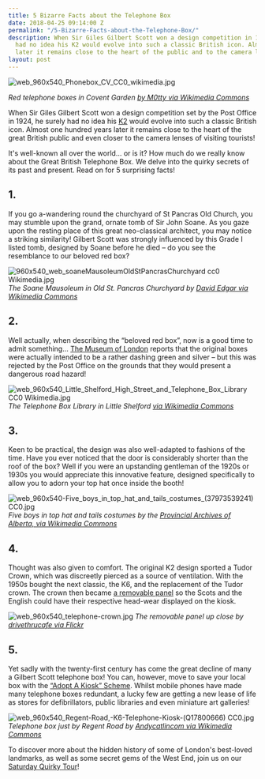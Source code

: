 ```yaml
---
title: 5 Bizarre Facts about the Telephone Box
date: 2018-04-25 09:14:00 Z
permalink: "/5-Bizarre-Facts-about-the-Telephone-Box/"
description: When Sir Giles Gilbert Scott won a design competition in 1924, he surely
  had no idea his K2 would evolve into such a classic British icon. Almost 100 years
  later it remains close to the heart of the public and to the camera lenses of tourists!
layout: post
---
```


![web_960x540_Phonebox_CV_CC0_wikimedia.jpg](/uploads/web_960x540_Phonebox_CV_CC0_wikimedia.jpg)

*Red telephone boxes in Covent Garden [by M0tty via Wikimedia Commons](https://commons.wikimedia.org/wiki/File:Red_Public_Phone_Boxes_-_Covent_Garden,_London,_England_-_July_10,_2012.JPG)*

When Sir Giles Gilbert Scott won a design competition set by the Post Office in 1924, he surely had no idea his [K2](http://www.the-telephone-box.co.uk/kiosks/k2/) would evolve into such a classic British icon. Almost one hundred years later it remains close to the heart of the great British public and even closer to the camera lenses of visiting tourists!

It's well-known all over the world... or is it? How much do we really know about the Great British Telephone Box. We delve into the quirky secrets of its past and present. Read on for 5 surprising facts!

## 1.
If you go a-wandering round the churchyard of St Pancras Old Church, you may stumble upon the grand, ornate tomb of Sir John Soane. As you gaze upon the resting place of this great neo-classical architect, you may notice a striking similarity! Gilbert Scott was strongly influenced by this Grade I listed tomb, designed by Soane before he died – do you see the resemblance to our beloved red box?

![960x540_web_soaneMausoleumOldStPancrasChurchyard cc0 Wikimedia.jpg](/uploads/960x540_web_soaneMausoleumOldStPancrasChurchyard%20cc0%20Wikimedia.jpg)
*The Soane Mausoleum in Old St. Pancras Churchyard by [David Edgar via Wikimedia Commons](https://commons.wikimedia.org/wiki/File:2778soaneMausoleumOldStPancrasChurchyard.jpg)*

## 2.
Well actually, when describing the “beloved red box”, now is a good time to admit something... [The Museum of London](https://www.museumoflondon.org.uk/museum-london) reports that the original boxes were actually intended to be a rather dashing green and silver – but this was rejected by the Post Office on the grounds that they would present a dangerous road hazard!

![web_960x540_Little_Shelford_High_Street_and_Telephone_Box_Library CC0 Wikimedia.jpg](/uploads/web_960x540_Little_Shelford_High_Street_and_Telephone_Box_Library%20CC0%20Wikimedia.jpg)
*The Telephone Box Library in Little Shelford [via Wikimedia Commons](https://commons.wikimedia.org/wiki/File:Little_Shelford_High_Street_and_Telephone_Box_Library.JPG)*

## 3.	
Keen to be practical, the design was also well-adapted to fashions of the time. Have you ever noticed that the door is considerably shorter than the roof of the box? Well if you were an upstanding gentleman of the 1920s or 1930s you would appreciate this innovative feature, designed specifically to allow you to adorn your top hat once inside the booth!

![web_960x540-Five_boys_in_top_hat_and_tails_costumes_(37973539241) CC0.jpg](/uploads/web_960x540-Five_boys_in_top_hat_and_tails_costumes_(37973539241)%20CC0.jpg)
*Five boys in top hat and tails costumes by the [Provincial Archives of Alberta, via Wikimedia Commons](https://commons.wikimedia.org/wiki/File:Five_boys_in_top_hat_and_tails_costumes_(37973539241).jpg)*

## 4.
Thought was also given to comfort. The original K2 design sported a Tudor Crown, which was discreetly pierced as a source of ventilation. With the 1950s bought the next classic, the K6, and the replacement of the Tudor crown. The crown then became [a removable panel](http://www.cvphm.org.uk/TelephoneKiosks.html) so the Scots and the English could have their respective head-wear displayed on the kiosk.

![web_960x540_telephone-crown.jpg](/uploads/web_960x540_telephone-crown.jpg)
*The removable panel up close by [drivethrucafe via Flickr](https://www.flickr.com/photos/128758398@N07/15984377914)*

## 5.
Yet sadly with the twenty-first century has come the great decline of many a Gilbert Scott telephone box! You can, however, move to save your local box with the [“Adopt A Kiosk” Scheme](https://business.bt.com/campaigns/communities/adopt-a-kiosk/). Whilst mobile phones have made many telephone boxes redundant, a lucky few are getting a new lease of life as stores for defibrillators, public libraries and even miniature art galleries! 

![web_960x540_Regent-Road,-K6-Telephone-Kiosk-(Q17800666) CC0.jpg](/uploads/web_960x540_Regent-Road,-K6-Telephone-Kiosk-(Q17800666)%20CC0.jpg)
*Telephone box just by Regent Road by [Andycatlincom via Wikimedia Commons](https://commons.wikimedia.org/wiki/File:Regent-Road,-K6-Telephone-Kiosk-(Q17800666).jpg)*

To discover more about the hidden history of some of London's best-loved landmarks, as well as some secret gems of the West End, join us on our [Saturday Quirky Tour](https://www.insider-london.co.uk/tours/quirky-tour/)!